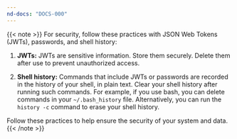 ```yaml
---
nd-docs: "DOCS-000"
---
```


{{< note >}} For security, follow these practices with JSON Web Tokens (JWTs), passwords, and shell history:

1. **JWTs:** JWTs are sensitive information. Store them securely. Delete them after use to prevent unauthorized access.

1. **Shell history:** Commands that include JWTs or passwords are recorded in the history of your shell, in plain text. Clear your shell history after running such commands. For example, if you use bash, you can delete commands in your `~/.bash_history` file. Alternatively, you can run the `history -c` command to erase your shell history.

Follow these practices to help ensure the security of your system and data. {{< /note >}}
